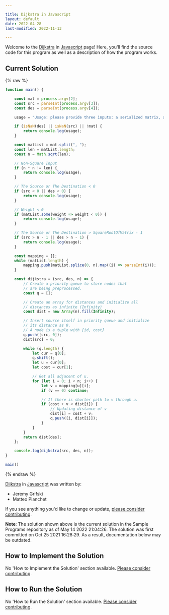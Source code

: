 ```yaml
---

title: Dijkstra in Javascript
layout: default
date: 2022-04-28
last-modified: 2022-11-13

---
```


Welcome to the [Dijkstra](https://sampleprograms.io/projects/dijkstra) in [Javascript](https://sampleprograms.io/languages/javascript) page! Here, you'll find the source code for this program as well as a description of how the program works.

## Current Solution

{% raw %}

```javascript
function main() {

    const mat = process.argv[2];
    const src = parseInt(process.argv[3]);
    const des = parseInt(process.argv[4]);

    usage = "Usage: please provide three inputs: a serialized matrix, a source node and a destination node"

    if (isNaN(des) || isNaN(src) || !mat) {
        return console.log(usage);
    }

    const matList = mat.split(", ");
    const len = matList.length;
    const n = Math.sqrt(len); 

    // Non-Square Input
    if (n * n != len) {
        return console.log(usage);
    }

    // The Source or The Destination < 0
    if (src < 0 || des < 0) {
        return console.log(usage);
    }

    // Weight < 0
    if (matList.some(weight => weight < 0)) {
        return console.log(usage);
    } 

    // The Source or The Destination > SquareRootOfMatrix - 1
    if (src > n - 1 || des > n - 1) {
        return console.log(usage);
    }

    const mapping = [];
    while (matList.length) {
        mapping.push(matList.splice(0, n).map((i) => parseInt(i)));
    }

    const dijkstra = (src, des, n) => {
        // Create a priority queue to store nodes that
        // are being preprocessed.
        const q = [];

        // Create an array for distances and initialize all
        // distances as infinite (Infinity)
        const dist = new Array(n).fill(Infinity);

        // Insert source itself in priority queue and initialize
        // its distance as 0.
        // A node is a tuple with [id, cost]
        q.push([src, 0]);
        dist[src] = 0;

        while (q.length) {
            let cur = q[0];
            q.shift();
            let u = cur[0];
            let cost = cur[1];

            // Get all adjacent of u.
            for (let i = 0; i < n; i++) {
                let v = mapping[u][i];
                if (v == 0) continue;

                // If there is shorter path to v through u.
                if (cost + v < dist[i]) {
                    // Updating distance of v
                    dist[i] = cost + v;
                    q.push([i, dist[i]]);
                }
            }
        }
        return dist[des];
    };

    console.log(dijkstra(src, des, n));
}

main()
```

{% endraw %}

[Dijkstra](https://sampleprograms.io/projects/dijkstra) in [Javascript](https://sampleprograms.io/languages/javascript) was written by:

- Jeremy Grifski
- Matteo Planchet

If you see anything you'd like to change or update, [please consider contributing](https://github.com/TheRenegadeCoder/sample-programs).

**Note**: The solution shown above is the current solution in the Sample Programs repository as of May 14 2022 21:04:26. The solution was first committed on Oct 25 2021 16:28:29. As a result, documentation below may be outdated.

## How to Implement the Solution

No 'How to Implement the Solution' section available. [Please consider contributing](https://github.com/TheRenegadeCoder/sample-programs-website).

## How to Run the Solution

No 'How to Run the Solution' section available. [Please consider contributing](https://github.com/TheRenegadeCoder/sample-programs-website).